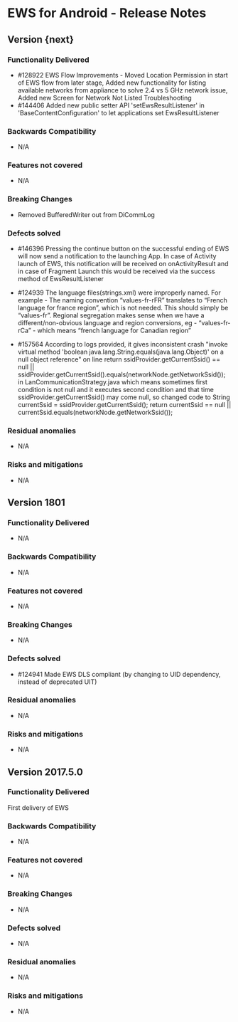 EWS for Android - Release Notes
===================================

Version {next}
------------

### Functionality Delivered
* \#128922 EWS Flow Improvements - Moved Location Permission in start of EWS flow from later stage, Added new functionality for listing available networks from appliance to solve 2.4 vs 5 GHz network issue, Added new Screen for Network Not Listed Troubleshooting
* \#144406 Added new public setter API 'setEwsResultListener' in 'BaseContentConfiguration' to let applications set EwsResultListener

### Backwards Compatibility
* N/A

### Features not covered
* N/A

### Breaking Changes
* Removed BufferedWriter out from DiCommLog

### Defects solved
* \#146396 Pressing the continue button on the successful ending of EWS will now send a notification to the launching App. In case of Activity launch of EWS, this notification will be received on onActivityResult and in case of Fragment Launch this would be received via the success method of EwsResultListener

* \#124939 The language files(strings.xml) were improperly named. For example - The naming convention “values-fr-rFR” translates to “French language for france region”, which is not needed. This should simply be “values-fr”. Regional segregation makes sense when we have a different/non-obvious language and region conversions, eg - “values-fr-rCa” - which means “french language for Canadian region”

* \#157564 According to logs provided, it gives inconsistent crash "invoke virtual method 'boolean java.lang.String.equals(java.lang.Object)' on a null object reference" on line return ssidProvider.getCurrentSsid() == null || ssidProvider.getCurrentSsid().equals(networkNode.getNetworkSsid()); in LanCommunicationStrategy.java which means sometimes first condition is not null and it executes second condition and that time ssidProvider.getCurrentSsid() may come null, so changed code to String currentSsid = ssidProvider.getCurrentSsid(); return currentSsid == null || currentSsid.equals(networkNode.getNetworkSsid());

### Residual anomalies
* N/A

### Risks and mitigations
* N/A

Version 1801
------------

### Functionality Delivered
* N/A

### Backwards Compatibility
* N/A

### Features not covered
* N/A

### Breaking Changes
* N/A

### Defects solved
* \#124941 Made EWS DLS compliant (by changing to UID dependency, instead of deprecated UIT)

### Residual anomalies
* N/A

### Risks and mitigations
* N/A

Version 2017.5.0
----------------

### Functionality Delivered
First delivery of EWS

### Backwards Compatibility
* N/A

### Features not covered
* N/A

### Breaking Changes
* N/A

### Defects solved
* N/A

### Residual anomalies
* N/A

### Risks and mitigations
* N/A
